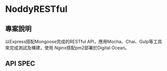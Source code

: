 # NoddyRESTful

## 專案說明
以Express搭配Mongoose完成的RESTful API，應用Mocha、Chai、Gulp等工具來完成測試及構建，使用 Nginx搭配pm2部署於Digital Ocean。

## API SPEC
